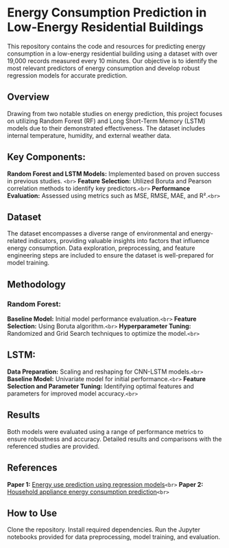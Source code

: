 # Energy Consumption Prediction in Low-Energy Residential Buildings
This repository contains the code and resources for predicting energy consumption in a low-energy residential building using a dataset with over 19,000 records measured every 10 minutes. Our objective is to identify the most relevant predictors of energy consumption and develop robust regression models for accurate prediction.

## Overview
Drawing from two notable studies on energy prediction, this project focuses on utilizing Random Forest (RF) and Long Short-Term Memory (LSTM) models due to their demonstrated effectiveness. The dataset includes internal temperature, humidity, and external weather data.

## Key Components:
**Random Forest and LSTM Models:** Implemented based on proven success in previous studies. `<br>`
**Feature Selection:** Utilized Boruta and Pearson correlation methods to identify key predictors.`<br>`
**Performance Evaluation:** Assessed using metrics such as MSE, RMSE, MAE, and R².`<br>`

## Dataset
The dataset encompasses a diverse range of environmental and energy-related indicators, providing valuable insights into factors that influence energy consumption. Data exploration, preprocessing, and feature engineering steps are included to ensure the dataset is well-prepared for model training.

## Methodology
### Random Forest:
**Baseline Model:** Initial model performance evaluation.`<br>`
**Feature Selection:** Using Boruta algorithm.`<br>`
**Hyperparameter Tuning:** Randomized and Grid Search techniques to optimize the model.`<br>`

## LSTM:
**Data Preparation:** Scaling and reshaping for CNN-LSTM models.`<br>`
**Baseline Model:** Univariate model for initial performance.`<br>`
**Feature Selection and Parameter Tuning:** Identifying optimal features and parameters for improved model accuracy.`<br>`

## Results
Both models were evaluated using a range of performance metrics to ensure robustness and accuracy. Detailed results and comparisons with the referenced studies are provided.

## References
**Paper 1:** [Energy use prediction using regression models](https://www.sciencedirect.com/science/article/abs/pii/S0378778816308970?via%3Dihub)`<br>`
**Paper 2:** [Household appliance energy consumption prediction](https://www.researchgate.net/publication/339680663_Prediction_model_of_household_appliance_energy_consumption_based_on_machine_learning)`<br>`

## How to Use
Clone the repository.
Install required dependencies.
Run the Jupyter notebooks provided for data preprocessing, model training, and evaluation.
